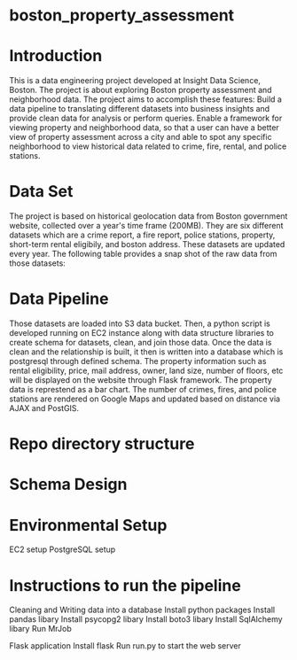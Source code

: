 # boston_property_assessment

# Introduction
This is a data engineering project developed at Insight Data Science, Boston. The project is about exploring Boston property assessment and neighborhood data. The project aims to accomplish these features:
Build a data pipeline to translating different datasets into business insights and provide clean data for analysis or perform queries.
Enable a framework for viewing property and neighborhood data, so that a user can have a better view of property assessment across a city and able to spot any specific neighborhood to view historical data related to crime, fire, rental, and police stations.

# Data Set
The project is based on historical geolocation data from Boston government website, collected over a year's time frame (200MB). They are six different datasets which are a crime report, a fire report, police stations, property, short-term rental eligibily, and boston address. These datasets are updated every year. The following table provides a snap shot of the raw data from those datasets:

# Data Pipeline
Those datasets are loaded into S3 data bucket. Then, a python script is developed running on EC2 instance along with data structure libraries to create schema for datasets, clean, and join those data. Once the data is clean and the relationship is built, it then is written into a database which is postgresql through defined schema. The property information such as rental eligibility, price, mail address, owner, land size, number of floors, etc will be displayed on the website through Flask framework. The property data is represtend as a bar chart. The number of crimes, fires, and police stations are rendered on Google Maps and updated based on distance via AJAX and PostGIS.

# Repo directory structure

# Schema Design

# Environmental Setup
EC2 setup
PostgreSQL setup

# Instructions to run the pipeline
Cleaning and Writing data into a database
  Install python packages
  Install pandas libary
  Install psycopg2 libary
  Install boto3 libary
  Install SqlAlchemy libary
  Run MrJob
  
Flask application
  Install flask
  Run run.py to start the web server
